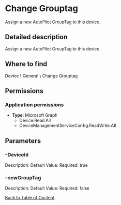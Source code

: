 # Change Grouptag

Assign a new AutoPilot GroupTag to this device.

## Detailed description
Assign a new AutoPilot GroupTag to this device.

## Where to find
Device \ General \ Change Grouptag

## Permissions
### Application permissions
- **Type**: Microsoft Graph
  - Device.Read.All
  - DeviceManagementServiceConfig.ReadWrite.All


## Parameters
### -DeviceId
Description: 
Default Value: 
Required: true

### -newGroupTag
Description: 
Default Value: 
Required: false


[Back to Table of Content](../../../README.md)


